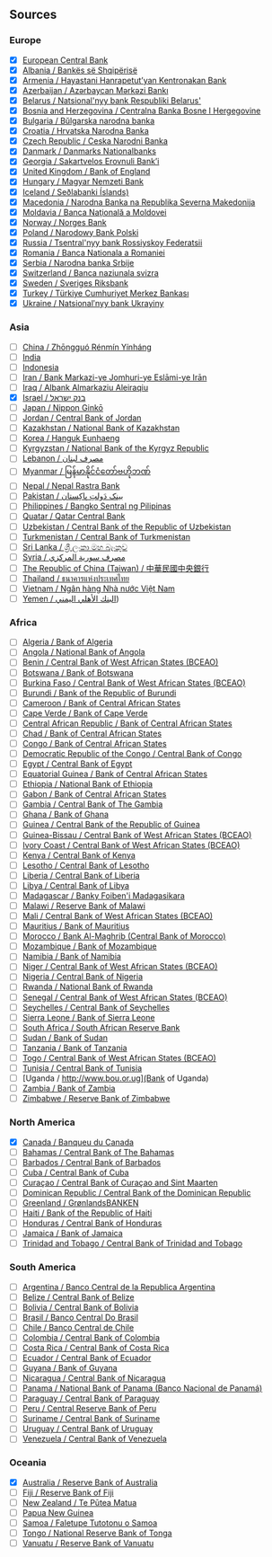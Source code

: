 ## Sources

### Europe

- [x] [European Central Bank](https://ecb.europa.eu)
- [x] [Albania / Bankës së Shqipërisë](https://www.bankofalbania.org/home/)
- [x] [Armenia / Hayastani Hanrapetut’yan Kentronakan Bank](https://www.cba.am/en/sitepages/default.aspx)
- [x] [Azerbaijan / Azərbaycan Mərkəzi Bankı](https://www.cbar.az)
- [x] [Belarus / Natsional'nyy bank Respubliki Belarus'](https://www.nbrb.by/engl/)
- [x] [Bosnia and Herzegovina / Centralna Banka Bosne I Hergegovine](https://www.cbbh.ba/?lang=en)
- [x] [Bulgaria / Bŭlgarska narodna banka](https://www.bnb.bg/?toLang=_EN)
- [x] [Croatia / Hrvatska Narodna Banka](https://www.hnb.hr/home)
- [x] [Czech Republic / Ceska Narodni Banka](https://www.cnb.cz/en/index.html)
- [x] [Danmark / Danmarks Nationalbanks](https://www.nationalbanken.dk/en)
- [x] [Georgia / Sakartvelos Erovnuli Bank’i](https://www.nbg.gov.ge)
- [x] [United Kingdom / Bank of England](https://www.bankofengland.co.uk/)
- [x] [Hungary / Magyar Nemzeti Bank](https://www.mnb.hu/en/)
- [x] [Iceland / Seðlabanki Íslands)](https://cb.is)
- [x] [Macedonia / Narodna Banka na Republika Severna Makedonija](https://www.nbrm.mk/)
- [x] [Moldavia / Banca Naţională a Moldovei](https://www.bnm.md/)
- [x] [Norway / Norges Bank](https://www.norges-bank.no/en/)
- [x] [Poland / Narodowy Bank Polski](https://www.nbp.pl/)
- [x] [Russia / Tsentral'nyy bank Rossiyskoy Federatsii](https://cbr.ru/)
- [x] [Romania / Banca Nationala a Romaniei](https://www.bnro.ro/Home.aspx)
- [x] [Serbia / Narodna banka Srbije](https://www.nbs.rs/en/indeks/index.html)
- [x] [Switzerland / Banca naziunala svizra](https://www.snb.ch/)
- [x] [Sweden / Sveriges Riksbank](https://www.riksbank.se/en-gb/)
- [x] [Turkey / Türkiye Cumhuriyet Merkez Bankası](https://www.tcmb.gov.tr/)
- [x] [Ukraine / Natsionalʹnyy bank Ukrayiny](https://www.bank.gov.ua/)

### Asia

- [ ] [China / Zhōngguó Rénmín Yínháng](https://www.pbc.gov.cn/en/3688006/index.html)
- [ ] [India](https://rbi.org.in/)
- [ ] [Indonesia](https://www.bi.go.id/)
- [ ] [Iran / Bank Markazi-ye Jomhuri-ye Eslāmi-ye Irān](https://www.cbi.ir/default_en.aspx)
- [ ] [Iraq / Albank Almarkaziu Aleiraqiu](https://www.cbi.iq/)
- [x] [Israel / בנק ישראל](https://www.boi.org.il/)
- [ ] [Japan / Nippon Ginkō](https://www.boj.or.jp/en/)
- [ ] [Jordan / Central Bank of Jordan](http://www.cbj.gov.jo/)
- [ ] [Kazakhstan / National Bank of Kazakhstan](http://www.nationalbank.kz)
- [ ] [Korea / Hanguk Eunhaeng](https://www.bok.or.kr/eng/)
- [ ] [Kyrgyzstan / National Bank of the Kyrgyz Republic](http://www.nbkr.kg)
- [ ] [Lebanon / مصرف لبنان](https://www.bdl.gov.lb/)
- [ ] [Myanmar / မြန်မာနိုင်ငံတော်ဗဟိုဘဏ်](https://www.cbm.gov.mm/)
- [ ] [Nepal / Nepal Rastra Bank](https://www.nrb.org.np/)
- [ ] [Pakistan / بینک دَولتِ پاکِستان](https://www.sbp.org.pk/)
- [ ] [Philippines / Bangko Sentral ng Pilipinas](https://www.bsp.gov.ph/)
- [ ] [Quatar / Qatar Central Bank](http://www.qcb.gov.qa)
- [ ] [Uzbekistan / Central Bank of the Republic of Uzbekistan](http://www.cbu.uz)
- [ ] [Turkmenistan / Central Bank of Turkmenistan](http://www.cbt.tm/)
- [ ] [Sri Lanka / ශ්‍රී ලංකා මහ බැංකුව](https://www.cbsl.gov.lk/)
- [ ] [Syria / مصرف سورية المركزي](https://cb.gov.sy/en)
- [ ] [The Republic of China (Taiwan) / 中華民國中央銀行](https://www.cbc.gov.tw/en/mp-2.html)
- [ ] [Thailand / ธนาคารแห่งประเทศไทย](https://www.bot.or.th/)
- [ ] [Vietnam / Ngân hàng Nhà nước Việt Nam](https://www.sbv.gov.vn/)
- [ ] [Yemen / البنك الأهلي اليمني](https://www.nbyemen.com/iNav/index_ar.html))

### Africa

- [ ] [Algeria / Bank of Algeria](http://www.bank-of-algeria.dz/)
- [ ] [Angola / National Bank of Angola](http://www.bna.ao)
- [ ] [Benin / Central Bank of West African States (BCEAO)](http://www.bceao.int)
- [ ] [Botswana / Bank of Botswana](http://www.bankofbotswana.bw/)
- [ ] [Burkina Faso / Central Bank of West African States (BCEAO)](http://www.bceao.int)
- [ ] [Burundi / Bank of the Republic of Burundi](http://www.brb.bi)
- [ ] [Cameroon / Bank of Central African States](https://www.beac.int)
- [ ] [Cape Verde / Bank of Cape Verde](http://www.bcv.cv)
- [ ] [Central African Republic / Bank of Central African States](https://www.beac.int)
- [ ] [Chad / Bank of Central African States](https://www.beac.int)
- [ ] [Congo / Bank of Central African States](https://www.beac.int/)
- [ ] [Democratic Republic of the Congo / Central Bank of Congo](http://www.bcc.cd)
- [ ] [Egypt / Central Bank of Egypt](http://www.cbe.org.eg/)
- [ ] [Equatorial Guinea / Bank of Central African States](https://www.beac.int)
- [ ] [Ethiopia / National Bank of Ethiopia](http://www.nbe.gov.et)
- [ ] [Gabon / Bank of Central African States](https://www.beac.int)
- [ ] [Gambia / Central Bank of The Gambia](http://www.cbg.gm)
- [ ] [Ghana / Bank of Ghana](http://www.bog.gov.gh/)
- [ ] [Guinea / Central Bank of the Republic of Guinea](http://www.bcrg-guinee.org/)
- [ ] [Guinea-Bissau / Central Bank of West African States (BCEAO)](http://www.bceao.int)
- [ ] [Ivory Coast / Central Bank of West African States (BCEAO)](http://www.bceao.int)
- [ ] [Kenya / Central Bank of Kenya](http://www.centralbank.go.ke/)
- [ ] [Lesotho / Central Bank of Lesotho](http://www.centralbank.org.ls)
- [ ] [Liberia / Central Bank of Liberia](http://www.cbl.org.lr/)
- [ ] [Libya / Central Bank of Libya](http://www.cbl.gov.ly/eg/)
- [ ] [Madagascar / Banky Foiben'i Madagasikara](http://www.banque-centrale.mg)
- [ ] [Malawi / Reserve Bank of Malawi](http://www.rbm.mw/)
- [ ] [Mali / Central Bank of West African States (BCEAO)](http://www.bceao.int)
- [ ] [Mauritius / Bank of Mauritius](http://www.bom.mu/)
- [ ] [Morocco / Bank Al-Maghrib (Central Bank of Morocco)](http://www.bkam.ma/en)
- [ ] [Mozambique / Bank of Mozambique](http://www.bancomoc.mz)
- [ ] [Namibia / Bank of Namibia](http://www.bon.com.na/)
- [ ] [Niger / Central Bank of West African States (BCEAO)](http://www.bceao.int)
- [ ] [Nigeria / Central Bank of Nigeria](http://www.cbn.gov.ng/)
- [ ] [Rwanda / National Bank of Rwanda](http://www.bnr.rw)
- [ ] [Senegal / Central Bank of West African States (BCEAO)](http://www.bceao.int)
- [ ] [Seychelles / Central Bank of Seychelles](http://www.cbs.sc)
- [ ] [Sierra Leone / Bank of Sierra Leone](http://www.bsl.gov.sl/)
- [ ] [South Africa / South African Reserve Bank](http://www.resbank.co.za)
- [ ] [Sudan / Bank of Sudan](http://www.cbos.gov.sd/en)
- [ ] [Tanzania / Bank of Tanzania](https://www.bot.go.tz/)
- [ ] [Togo / Central Bank of West African States (BCEAO)](http://www.bceao.int)
- [ ] [Tunisia / Central Bank of Tunisia](http://www.bct.gov.tn)
- [ ] [Uganda / http://www.bou.or.ug](Bank of Uganda)
- [ ] [Zambia / Bank of Zambia](http://www.boz.zm/)
- [ ] [Zimbabwe / Reserve Bank of Zimbabwe](http://www.rbz.co.zw)

### North America

- [x] [Canada / Banqueu du Canada](https://www.bankofcanada.ca/)
- [ ] [Bahamas / Central Bank of The Bahamas](http://www.centralbankbahamas.com/)
- [ ] [Barbados / Central Bank of Barbados](http://www.centralbank.org.bb/)
- [ ] [Cuba / Central Bank of Cuba](http://www.bc.gob.cu/english/home.asp)
- [ ] [Curaçao / Central Bank of Curaçao and Sint Maarten](http://www.centralbank.cw/)
- [ ] [Dominican Republic / Central Bank of the Dominican Republic](http://www.bancentral.gov.do)
- [ ] [Greenland / GrønlandsBANKEN](https://www.banken.gl/en)
- [ ] [Haiti / Bank of the Republic of Haiti](https://www.brh.ht/)
- [ ] [Honduras / Central Bank of Honduras](http://www.bch.hn/)
- [ ] [Jamaica / Bank of Jamaica](http://www.boj.org.jm/)
- [ ] [Trinidad and Tobago / Central Bank of Trinidad and Tobago](http://www.central-bank.org.tt/)

### South America

- [ ] [Argentina / Banco Central de la Republica Argentina](https://www.bcra.gob.ar/default.asp)
- [ ] [Belize / Central Bank of Belize](http://www.centralbank.org.bz)
- [ ] [Bolivia / Central Bank of Bolivia](http://www.bcb.gob.bo)
- [ ] [Brasil / Banco Central Do Brasil](https://www.bcb.gov.br/en)
- [ ] [Chile / Banco Central de Chile](https://www.bcentral.cl/en/web/banco-central)
- [ ] [Colombia / Central Bank of Colombia](http://www.banrep.gov.co/en)
- [ ] [Costa Rica / Central Bank of Costa Rica](http://www.bccr.fi.cr)
- [ ] [Ecuador / Central Bank of Ecuador](http://www.bce.fin.ec)
- [ ] [Guyana / Bank of Guyana](http://www.bankofguyana.org.gy)
- [ ] [Nicaragua / Central Bank of Nicaragua](http://www.bcn.gob.ni/)
- [ ] [Panama / National Bank of Panama (Banco Nacional de Panamá)](https://www.banconal.com.pa/)
- [ ] [Paraguay / Central Bank of Paraguay](http://www.bcp.gov.py)
- [ ] [Peru / Central Reserve Bank of Peru](http://www.bcrp.gob.pe/)
- [ ] [Suriname / Central Bank of Suriname](http://www.cbvs.sr)
- [ ] [Uruguay / Central Bank of Uruguay](http://www.bcu.gub.uy)
- [ ] [Venezuela / Central Bank of Venezuela](http://www.bcv.org.ve)

### Oceania

- [x] [Australia / Reserve Bank of Australia](https://www.rba.gov.au/)
- [ ] [Fiji / Reserve Bank of Fiji](https://www.rbf.gov.fj/)
- [ ] [New Zealand / Te Pūtea Matua](https://www.rbnz.govt.nz/index.html)
- [ ] [Papua New Guinea](https://www.bankpng.gov.pg/)
- [ ] [Samoa / Faletupe Tutotonu o Samoa](https://www.cbs.gov.ws/)
- [ ] [Tongo / National Reserve Bank of Tonga](https://www.reservebank.to/)
- [ ] [Vanuatu / Reserve Bank of Vanuatu](https://www.rbv.gov.vu/)
